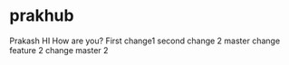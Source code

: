 # prakhub
Prakash
HI 
How are you?
First change1
second change 2
master change
feature 2 change
master 2
